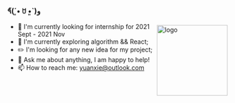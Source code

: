 ### ٩̋(ˊ•͈ ꇴ •͈ˋ)و

<img src="https://github-readme-stats.vercel.app/api?username=y226xie&show_icons=true" alt="logo" height="160" align="right" style="margin: 5px; margin-bottom: 20px;" />


- 🔭 I'm currently looking for internship for 2021 Sept - 2021 Nov
- 🌱 I'm currently exploring algorithm && React;
- ✏️ I'm looking for any new idea for my project;
- 💬 Ask me about anything, I am happy to help!
- 📫 How to reach me: yuanxie@outlook.com
